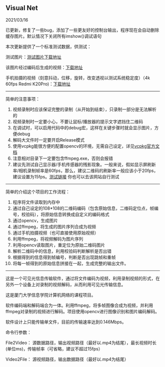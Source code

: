 ## Visual Net

2021/03/16

已更新，修复了一些bug，添加了一些更友好的控制台输出，程序现在会自动删除缓存图片。默认情况下关闭所有imshow()调试语句

本次更新提供了一个标准测试数据，供测试：

测试图片：[测试图片下载地址](https://stuxmueducn-my.sharepoint.com/:i:/g/personal/21620172203354_stu_xmu_edu_cn/EUJqmLkuV15Kps-0evI3csYBec1kNvlAJ2Lbm9HwgKS8xg?e=yK9f30)

该图片经过编码后生成的视频：[下载地址](https://stuxmueducn-my.sharepoint.com/:v:/g/personal/21620172203354_stu_xmu_edu_cn/Eb-C2q71oNFAv2TPpAZA9OMBnVMXwwMQIIvy4hBjR8Q9aA?e=9vcXYA)

手机拍摄的视频（刻意抖动，位移，旋转，改变透视以测试系统稳定度）（4k 60fps Redmi K20Pro)：[下载地址](https://stuxmueducn-my.sharepoint.com/:v:/g/personal/21620172203354_stu_xmu_edu_cn/EZLAUawmSX1CrVvoNL5BSyIB_VGsHARAQwSQgnoxKEhpSA?e=x2PRtW)

----------------------------------------------------------------------------------------------------------------------

简单的注意事项：

1. 视频录制时应该保证完整的录制（从开始到结束），只录制一部分是无法解析的
2. 视频录制时一定要小心，不要让鼠标/播放器的提示文字遮挡住二维码
3. 在调试时，可以启用代码中的debug宏，这样在关键步骤时就会显示图片，方便debug
4. 解码大文件时一定要开启Release模式
5. 使用vcpkg能很方便的配置opencv的环境，无需自己设定，详见[vcpkg官方文档](https://github.com/microsoft/vcpkg/blob/master/README_zh_CN.md)
7. 注意相对目录下一定要包含ffmpeg.exe，否则会报错
8. 建议先测试自己显示器/手机传感器的残影现象。一般来说，假如显示屏刷新率/相机录制帧率是60fps，那么，建议二维码的刷新率一般应该小于20fps，建议设置为15fps。[测试链接](https://www.testufo.com/chase) 你也可以去该网站自行测试

-----------------------------------------------------------------------------------------------------------------------

简单的介绍这个项目的工作流程：

1. 程序将文件读取到内存中
2. 通过自己设定的108\*108的二维码编码（包含原始信息，二维码定位点，帧编号，校验码），将原始信息转换成自定义的编码格式
3. 通过opencv，生成图片
4. 通过ffmpeg，将生成的图片序列合成为视频
5. 通过手机拍摄视频（也可直接使用原始视频）
6. 利用ffmpeg，将视频解码为图片序列
7. 利用opencv读取图片，重定位为原始二维码图片
8. 解析二维码中的信息，利用校验码判断解析是否出错
9. 根据得到的信息得到帧编号，判断是否出现跳帧和重帧
10. 将每一帧得到的原始信息拼接在一起，生成完整的输出文件。

-----------------------------------------------------------------------------------------------------------------------

这是一个可见光信息传输软件，通过将文件编码为视频，利用录制视频的形式，在另外一个设备上对录制的视频解码，从而利用可见光传输信息。

这是厦门大学信息学院计算机网络的课程项目。

软件编码端和解码端合为一体。利用ffmpeg，将多帧图像合成为视频，并利用ffmpeg对录制的视频进行解码。项目使用opencv进行图像识别和图片编码解码。

软件设计上只能传输单文件，目前的传输速率达到0.146Mbps。

命令行参数：

File2Video： 源数据路径，输出视频路径（最好以.mp4为结尾），最长视频时长(单位ms)，传输帧率（可省略，建议不超过15fps）

Video2File： 源视频路径，输出数据路径（最好以.mp4为结尾）
